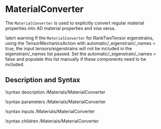 # MaterialConverter

The `MaterialConverter` is used to explicitly convert regular material
properties into AD material properties and visa versa.

!alert warning If the `MaterialConverter` for RankTwoTensor eigenstrains, using
the TensorMechanicsAction with automatic/_eigenstrain/_names = true, the input
tensors/eigenstrains will not be included in the eigenstrain/_names list passed.
Set the automatic/_eigenstrain/_names = false and populate this list manually if
these components need to be included.

## Description and Syntax

!syntax description /Materials/MaterialConverter

!syntax parameters /Materials/MaterialConverter

!syntax inputs /Materials/MaterialConverter

!syntax children /Materials/MaterialConverter
